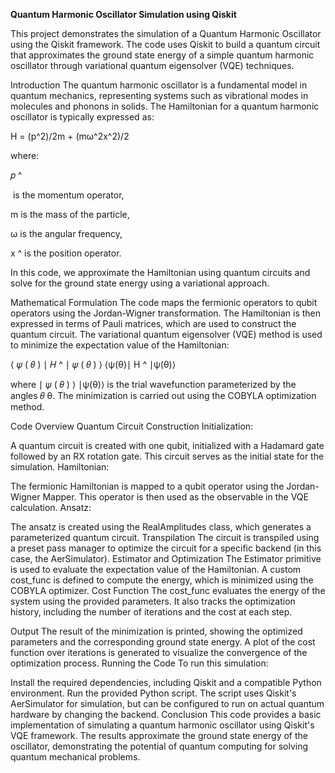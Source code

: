 **Quantum Harmonic Oscillator Simulation using Qiskit**


This project demonstrates the simulation of a Quantum Harmonic Oscillator using the Qiskit framework. The code uses Qiskit to build a quantum circuit that approximates the ground state energy of a simple quantum harmonic oscillator through variational quantum eigensolver (VQE) techniques.

Introduction
The quantum harmonic oscillator is a fundamental model in quantum mechanics, representing systems such as vibrational modes in molecules and phonons in solids. The Hamiltonian for a quantum harmonic oscillator is typically expressed as:

H = (p^2)/2m + (mω^2x^2)/2

where:

𝑝
^

​
  is the momentum operator,
  

m is the mass of the particle,


ω is the angular frequency,


x
^ is the position operator.

In this code, we approximate the Hamiltonian using quantum circuits and solve for the ground state energy using a variational approach.

Mathematical Formulation
The code maps the fermionic operators to qubit operators using the Jordan-Wigner transformation. The Hamiltonian is then expressed in terms of Pauli matrices, which are used to construct the quantum circuit. The variational quantum eigensolver (VQE) method is used to minimize the expectation value of the Hamiltonian:

⟨
𝜓
(
𝜃
)
∣
𝐻
^
∣
𝜓
(
𝜃
)
⟩
⟨ψ(θ)∣ 
H
^
 ∣ψ(θ)⟩

where 
∣
𝜓
(
𝜃
)
⟩
∣ψ(θ)⟩ is the trial wavefunction parameterized by the angles 
𝜃
θ. The minimization is carried out using the COBYLA optimization method.

Code Overview
Quantum Circuit Construction
Initialization:

A quantum circuit is created with one qubit, initialized with a Hadamard gate followed by an RX rotation gate. This circuit serves as the initial state for the simulation.
Hamiltonian:

The fermionic Hamiltonian is mapped to a qubit operator using the Jordan-Wigner Mapper. This operator is then used as the observable in the VQE calculation.
Ansatz:

The ansatz is created using the RealAmplitudes class, which generates a parameterized quantum circuit.
Transpilation
The circuit is transpiled using a preset pass manager to optimize the circuit for a specific backend (in this case, the AerSimulator).
Estimator and Optimization
The Estimator primitive is used to evaluate the expectation value of the Hamiltonian.
A custom cost_func is defined to compute the energy, which is minimized using the COBYLA optimizer.
Cost Function
The cost_func evaluates the energy of the system using the provided parameters. It also tracks the optimization history, including the number of iterations and the cost at each step.

Output
The result of the minimization is printed, showing the optimized parameters and the corresponding ground state energy.
A plot of the cost function over iterations is generated to visualize the convergence of the optimization process.
Running the Code
To run this simulation:

Install the required dependencies, including Qiskit and a compatible Python environment.
Run the provided Python script. The script uses Qiskit's AerSimulator for simulation, but can be configured to run on actual quantum hardware by changing the backend.
Conclusion
This code provides a basic implementation of simulating a quantum harmonic oscillator using Qiskit's VQE framework. The results approximate the ground state energy of the oscillator, demonstrating the potential of quantum computing for solving quantum mechanical problems.
